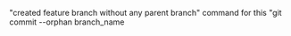 "created feature branch without any parent branch" command for this "git commit --orphan branch_name
